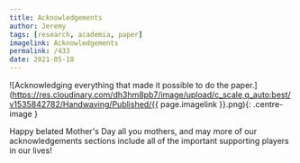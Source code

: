 ```yaml
---
title: Acknowledgements
author: Jeremy
tags: [research, academia, paper]
imagelink: Acknowledgements
permalink: /433
date: 2021-05-10
---
```


![Acknowledging everything that made it possible to do the paper.](https://res.cloudinary.com/dh3hm8pb7/image/upload/c_scale,q_auto:best/v1535842782/Handwaving/Published/{{ page.imagelink }}.png){: .centre-image }

Happy belated Mother's Day all you mothers, and may more of our acknowledgements sections include all of the important supporting players in our lives!
